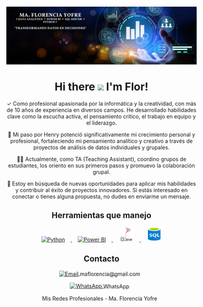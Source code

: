 <p align="center">
  <img src="https://github.com/Floryofre/Floryofre/blob/main/Banner%20de%20LinkedIn%20Lugar%20de%20Trabajo%20Ordenado%20(2).png" alt="Banner de LinkedIn"/>
</p>

<!-- GREETINGS -->
<h1 align="center">Hi there <img src="https://media3.giphy.com/media/v1.Y2lkPTc5MGI3NjExNjk2Yjk2M2VhZDA2MjBlOTk4NmU4ODdhMWM0YzU4YjU1YmM0N2Q0NCZjdD1z/w1OBpBd7kJqHrJnJ13/giphy.gif" width=60px > I'm Flor! </h1>




<p align="center">
  ✓ Como profesional apasionada por la informática y la creatividad, con más de 10 años de experiencia en diversos campos. He desarrollado habilidades clave como la escucha activa, el pensamiento crítico, el trabajo en equipo y el liderazgo.
</p>

<p align="center">
  🦉 Mi paso por Henry potenció significativamente mi crecimiento personal y profesional, fortaleciendo mi pensamiento analítico y creativo a través de proyectos de análisis de datos individuales y grupales.
</p>

<p align="center">
  👩‍🏫 Actualmente, como TA (Teaching Assistant), coordino grupos de estudiantes, los oriento en sus primeros pasos y promuevo la colaboración grupal.
</p>

<p align="center">
  🎯 Estoy en búsqueda de nuevas oportunidades para aplicar mis habilidades y contribuir al éxito de proyectos innovadores. Si estás interesado en conectar o tienes alguna propuesta, no dudes en enviarme un mensaje.
</p>

<h2 align="center">Herramientas que manejo</h2>

<p align="center">
  <a href="https://www.python.org/" target="_blank">
    <img src="https://www.vectorlogo.zone/logos/python/python-icon.svg" alt="Python" width="40" height="40" style="margin: 0 15px;"/>
  </a>
  
  <a href="https://powerbi.microsoft.com/" target="_blank">
  <img src="https://upload.wikimedia.org/wikipedia/commons/c/cf/New_Power_BI_Logo.svg" alt="Power BI" width="40" height="40" style="margin: 0 15px;"/>
  </a>

<a href="https://www.microsoft.com/en-us/sql-server/sql-server-2019" target="_blank">
  <img src="https://github.com/Floryofre/Floryofre/blob/main/SQL%20Server.png?raw=true" alt="SQL Server" width="40" height="40" style="margin: 0 15px;"/>
</a>


<a href="https://www.w3schools.com/sql/" target="_blank">
  <img src="https://github.com/Floryofre/Floryofre/blob/main/sql.jpg?raw=true" alt="SQL" width="40" height="40" style="margin: 0 15px;"/>
</a>

</p>

<h2 align="center">Contacto</h2>

<p align="center">
  <a href="mailto:maflorencia@gmail.com" target="_blank" style="margin-right: 10px;">
    <img src="https://www.vectorlogo.zone/logos/gmail/gmail-icon.svg" alt="Email" width="18" height="18" style="vertical-align: middle;"/>
    <span style="vertical-align: middle;">maflorencia@gmail.com</span>
  </a>
</p>
<p align="center">
  <a href="https://wa.me/5493516821955" target="_blank" style="margin-right: 10px;">
    <img src="https://www.vectorlogo.zone/logos/whatsapp/whatsapp-icon.svg" alt="WhatsApp" width="18" height="18" style="vertical-align: middle;"/>
    <span style="vertical-align: middle;">WhatsApp</span>
  </a>
</p>

<p align="center">
  <a href="https://linktr.ee/FloryofreDA" target="_blank" style="text-decoration: none; display: inline-block; margin-right: 10px; vertical-align: middle;">
    Mis Redes Profesionales - Ma. Florencia Yofre
  </a>
</p>
